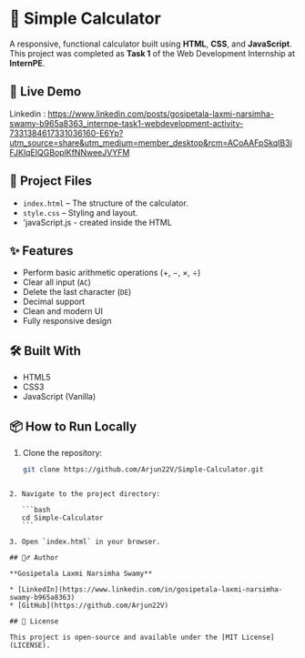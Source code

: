
# 🔢 Simple Calculator

A responsive, functional calculator built using **HTML**, **CSS**, and **JavaScript**.  
This project was completed as **Task 1** of the Web Development Internship at **InternPE**.

## 🚀 Live Demo
Linkedin : https://www.linkedin.com/posts/gosipetala-laxmi-narsimha-swamy-b965a8363_internpe-task1-webdevelopment-activity-7331384617331036160-E6Yp?utm_source=share&utm_medium=member_desktop&rcm=ACoAAFpSkqIB3iFJKlqEIQGBoplKfNNweeJVYFM

## 📁 Project Files

- `index.html` – The structure of the calculator.
- `style.css` – Styling and layout.
- 'javaScript.js - created inside the HTML

## ✨ Features

- Perform basic arithmetic operations (+, −, ×, ÷)
- Clear all input (`AC`)
- Delete the last character (`DE`)
- Decimal support
- Clean and modern UI
- Fully responsive design

## 🛠️ Built With

- HTML5  
- CSS3  
- JavaScript (Vanilla)

## 📦 How to Run Locally

1. Clone the repository:
   ```bash
   git clone https://github.com/Arjun22V/Simple-Calculator.git
````

2. Navigate to the project directory:

   ```bash
   cd Simple-Calculator
   ```

3. Open `index.html` in your browser.

## 🙋‍♂️ Author

**Gosipetala Laxmi Narsimha Swamy**

* [LinkedIn](https://www.linkedin.com/in/gosipetala-laxmi-narsimha-swamy-b965a8363)
* [GitHub](https://github.com/Arjun22V)

## 📝 License

This project is open-source and available under the [MIT License](LICENSE).
